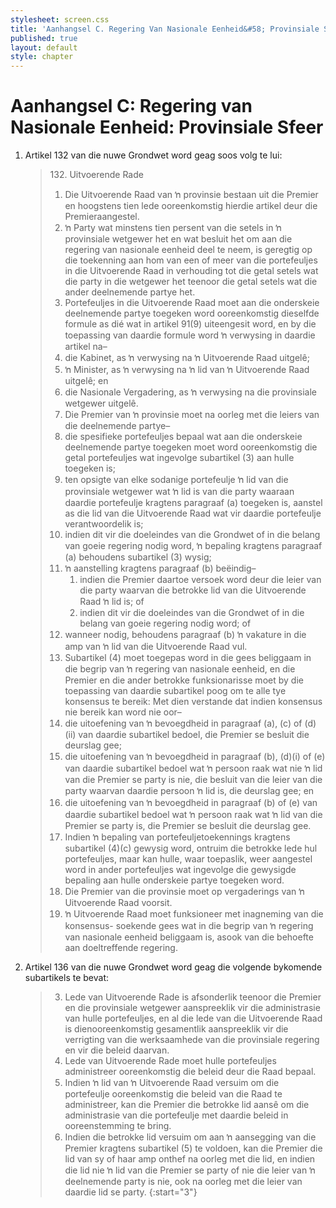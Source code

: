 ```yaml
---
stylesheet: screen.css
title: 'Aanhangsel C. Regering Van Nasionale Eenheid&#58; Provinsiale Sfeer'
published: true
layout: default
style: chapter
---
```


# Aanhangsel C: Regering van Nasionale Eenheid: Provinsiale Sfeer

1.	Artikel 132 van die nuwe Grondwet word geag soos volg te lui:

	> 132\. Uitvoerende Rade
	> 
	> 1.	Die Uitvoerende Raad van ŉ provinsie bestaan uit die Premier en hoogstens tien lede ooreenkomstig hierdie artikel deur die Premieraangestel.
	> 2.	ŉ Party wat minstens tien persent van die setels in ŉ provinsiale wetgewer het en wat besluit het om aan die regering van nasionale eenheid deel te neem, is geregtig op die toekenning aan hom van een of meer van die portefeuljes in die Uitvoerende Raad in verhouding tot die getal setels wat die party in die wetgewer het teenoor die getal setels wat die ander deelnemende partye het.
	> 3.	Portefeuljes in die Uitvoerende Raad moet aan die onderskeie deelnemende partye toegeken word ooreenkomstig dieselfde formule as dié wat in artikel 91(9) uiteengesit word, en by die toepassing van daardie formule word ŉ verwysing in daardie artikel na–
	>	1.	die Kabinet, as ŉ verwysing na ŉ Uitvoerende Raad uitgelê;
	>	1.	ŉ Minister, as ŉ verwysing na ŉ lid van ŉ Uitvoerende Raad uitgelê; en
	>	1.	die Nasionale Vergadering, as ŉ verwysing na die provinsiale wetgewer uitgelê.
	> 4.	Die Premier van ŉ provinsie moet na oorleg met die leiers van die deelnemende partye–
	>	1.	die spesifieke portefeuljes bepaal wat aan die onderskeie deelnemende partye toegeken moet word ooreenkomstig die getal portefeuljes wat ingevolge subartikel (3) aan hulle toegeken is;
	>	1.	ten opsigte van elke sodanige portefeulje ŉ lid van die provinsiale wetgewer wat ŉ lid is van die party waaraan daardie portefeulje kragtens paragraaf (a) toegeken is, aanstel as die lid van die Uitvoerende Raad wat vir daardie portefeulje verantwoordelik is;
	>	1.	indien dit vir die doeleindes van die Grondwet of in die belang van goeie regering nodig word, ŉ bepaling kragtens paragraaf (a)        behoudens subartikel (3) wysig;
	>	1.	ŉ aanstelling kragtens paragraaf (b) beëindig–
	>		1.	indien die Premier daartoe versoek word deur die leier van die party waarvan die betrokke lid van die Uitvoerende Raad ŉ lid is; of
	>		1.	indien dit vir die doeleindes van die Grondwet of in die belang van goeie regering nodig word; of
	>	1.	wanneer nodig, behoudens paragraaf (b) ŉ vakature in die amp van ŉ lid van die Uitvoerende Raad vul.
	> 5.	Subartikel (4) moet toegepas word in die gees beliggaam in die begrip van ŉ regering van nasionale eenheid, en die Premier en die ander betrokke funksionarisse moet by die toepassing van daardie subartikel poog om te alle tye konsensus te bereik: Met dien verstande dat indien konsensus nie bereik kan word nie oor–
	>	1.	die uitoefening van ŉ bevoegdheid in paragraaf (a), (c) of (d)(ii) van daardie subartikel bedoel, die Premier se besluit die deurslag gee;
	>	1.	die uitoefening van ŉ bevoegdheid in paragraaf (b), (d)(i) of (e)    van daardie subartikel bedoel wat ŉ persoon raak wat nie ŉ lid van die Premier se party is nie, die besluit van die leier van die party waarvan daardie persoon ŉ lid is, die deurslag gee; en
	>	1.	die uitoefening van ŉ bevoegdheid in paragraaf (b) of (e) van daardie subartikel bedoel wat ŉ persoon raak wat ŉ lid van die Premier se party is, die Premier se besluit die deurslag gee.
	> 6.	Indien ŉ bepaling van portefeuljetoekennings kragtens subartikel (4)(c) gewysig word, ontruim die betrokke lede hul portefeuljes, maar kan hulle, waar toepaslik, weer aangestel word in ander portefeuljes wat ingevolge die gewysigde bepaling aan hulle onderskeie partye toegeken word.
	> 7.	Die Premier van die provinsie moet op vergaderings van ŉ Uitvoerende Raad voorsit.
	> 8.	ŉ Uitvoerende Raad moet funksioneer met inagneming van die konsensus- soekende gees wat in die begrip van ŉ regering van nasionale eenheid beliggaam is, asook van die behoefte aan doeltreffende regering.

2.	Artikel 136 van die nuwe Grondwet word geag die volgende bykomende subartikels te bevat:

	> 3.	Lede van Uitvoerende Rade is afsonderlik teenoor die Premier en die provinsiale wetgewer aanspreeklik vir die administrasie van hulle portefeuljes, en al die lede van die Uitvoerende Raad is dienooreenkomstig gesamentlik aanspreeklik vir die verrigting van die werksaamhede van die provinsiale regering en vir die beleid daarvan.
	> 4.	Lede van Uitvoerende Rade moet hulle portefeuljes administreer ooreenkomstig die beleid deur die Raad bepaal.
	> 5.	Indien ŉ lid van ŉ Uitvoerende Raad versuim om die portefeulje ooreenkomstig die beleid van die Raad te administreer, kan die Premier die betrokke lid aansê om die administrasie van die portefeulje met daardie beleid in ooreenstemming te bring.
	> 6.	Indien die betrokke lid versuim om aan ŉ aansegging van die Premier kragtens subartikel (5) te voldoen, kan die Premier die lid van sy of haar amp onthef na oorleg met die lid, en indien die lid nie ŉ    lid van die Premier se party of nie die leier van ŉ deelnemende party is nie, ook na oorleg met die leier van daardie lid se party.
	> {:start="3"}
